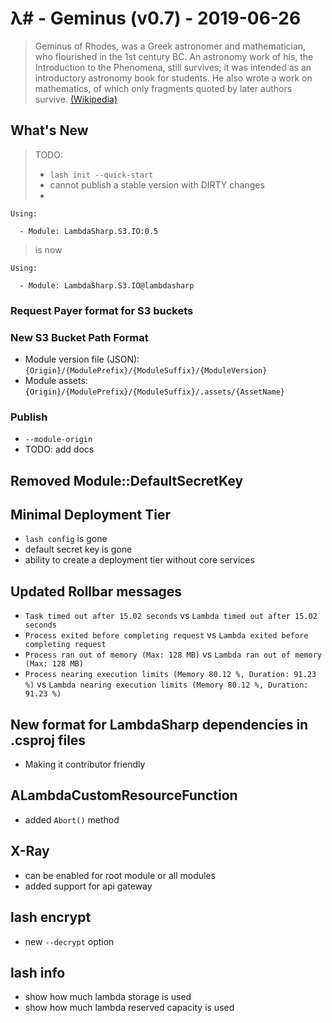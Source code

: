 # λ# - Geminus (v0.7) - 2019-06-26

> Geminus of Rhodes, was a Greek astronomer and mathematician, who flourished in the 1st century BC. An astronomy work of his, the Introduction to the Phenomena, still survives; it was intended as an introductory astronomy book for students. He also wrote a work on mathematics, of which only fragments quoted by later authors survive. [(Wikipedia)](https://en.wikipedia.org/wiki/Geminus)

## What's New

> TODO:
> * `lash init --quick-start`
> * cannot publish a stable version with DIRTY changes
> *
```
Using:

  - Module: LambdaSharp.S3.IO:0.5
```
> is now
```
Using:

  - Module: LambdaSharp.S3.IO@lambdasharp
```

### Request Payer format for S3 buckets

### New S3 Bucket Path Format

* Module version file (JSON): `{Origin}/{ModulePrefix}/{ModuleSuffix}/{ModuleVersion}`
* Module assets: `{Origin}/{ModulePrefix}/{ModuleSuffix}/.assets/{AssetName}`

### Publish

* `--module-origin`
* TODO: add docs

## Removed Module::DefaultSecretKey

## Minimal Deployment Tier

* `lash config` is gone
* default secret key is gone
* ability to create a deployment tier without core services

## Updated Rollbar messages
* `Task timed out after 15.02 seconds` vs `Lambda timed out after 15.02 seconds`
* `Process exited before completing request` vs `Lambda exited before completing request`
* `Process ran out of memory (Max: 128 MB)` vs `Lambda ran out of memory (Max: 128 MB)`
* `Process nearing execution limits (Memory 80.12 %, Duration: 91.23 %)` vs `Lambda nearing execution limits (Memory 80.12 %, Duration: 91.23 %)`

## New format for LambdaSharp dependencies in .csproj files

* Making it contributor friendly

## ALambdaCustomResourceFunction

* added `Abort()` method

## X-Ray

* can be enabled for root module or all modules
* added support for api gateway

## lash encrypt

* new `--decrypt` option

## lash info

* show how much lambda storage is used
* show how much lambda reserved capacity is used